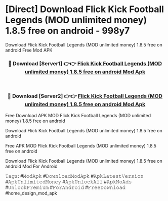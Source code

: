 # [Direct] Download Flick Kick Football Legends (MOD unlimited money) 1.8.5 free on android - 998y7
Download Flick Kick Football Legends (MOD unlimited money) 1.8.5 free on android Free Mod APK

<div align="center">
<h3>🔴 Download [Server1] 👉👉 <a href="https://apk-comot.site?title=Flick_Kick_Football_Legends_(MOD_unlimited_money)_1.8.5_free_on_android">Flick Kick Football Legends (MOD unlimited money) 1.8.5 free on android Mod Apk</a></h3><br>

<h3>🔴 Download [Server2] 👉👉 <a href="https://apk-comot.site?title=Flick_Kick_Football_Legends_(MOD_unlimited_money)_1.8.5_free_on_android">Flick Kick Football Legends (MOD unlimited money) 1.8.5 free on android Mod Apk</a></h3>
</div>


Free Download APK MOD Flick Kick Football Legends (MOD unlimited money) 1.8.5 free on android

Download Flick Kick Football Legends (MOD unlimited money) 1.8.5 free on android 

Free APK MOD Flick Kick Football Legends (MOD unlimited money) 1.8.5 free on android 

Download Flick Kick Football Legends (MOD unlimited money) 1.8.5 free on android Mod For Android

𝚃𝚊𝚐𝚜: #𝙼𝚘𝚍𝙰𝚙𝚔 #𝙳𝚘𝚠𝚗𝚕𝚘𝚊𝚍𝙼𝚘𝚍𝙰𝚙𝚔 #𝙰𝚙𝚔𝙻𝚊𝚝𝚎𝚜𝚝𝚅𝚎𝚛𝚜𝚒𝚘𝚗 #𝙰𝚙𝚔𝚄𝚗𝚕𝚒𝚖𝚒𝚝𝚎𝚍𝙼𝚘𝚗𝚎𝚢 #𝙰𝚙𝚔𝚄𝚗𝚕𝚘𝚌𝚔𝙰𝚕𝚕 #𝙰𝚙𝚔𝙽𝚘𝙰𝚍𝚜 #𝚄𝚗𝚕𝚘𝚌𝚔𝙿𝚛𝚎𝚖𝚒𝚞𝚖 #𝙵𝚘𝚛𝙰𝚗𝚍𝚛𝚘𝚒𝚍 #𝙵𝚛𝚎𝚎𝙳𝚘𝚠𝚗𝚕𝚘𝚊𝚍 #home_design_mod_apk